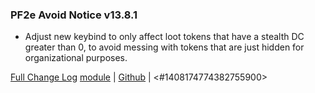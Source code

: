 ### PF2e Avoid Notice v13.8.1

- Adjust new keybind to only affect loot tokens that have a stealth DC greater than 0, to avoid messing with tokens that are just hidden for organizational purposes.

[Full Change Log](<https://github.com/Eligarf/avoid-notice/blob/v13.8.1/ChangeLog.md>)
[module](<https://foundryvtt.com/packages/pf2e-avoid-notice>) | [Github](<https://github.com/Eligarf/avoid-notice>) | <#1408174774382755900> 
